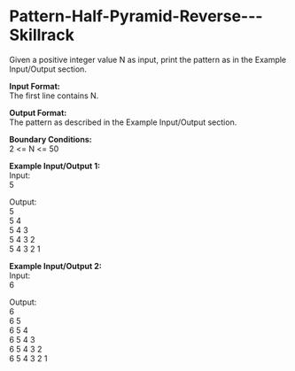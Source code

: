 # Pattern-Half-Pyramid-Reverse---Skillrack
<p>Given a positive integer value N as input, print the pattern as in the Example Input/Output section.</p>

<p><strong>Input Format:</strong><br>
The first line contains N.</p>

<p><strong>Output Format:</strong><br>
The pattern as described in the Example Input/Output section.</p>

<p><strong>Boundary Conditions:</strong><br>
2 &lt;= N &lt;= 50</p>

<p><strong>Example Input/Output 1:</strong><br>
Input:<br>
5</p>

<p>Output:<br>
5<br>
5 4<br>
5 4 3<br>
5 4 3 2<br>
5 4 3 2 1</p>

<p><strong>Example Input/Output 2:</strong><br>
Input:<br>
6</p>

<p>Output:<br>
6<br>
6 5<br>
6 5 4<br>
6 5 4 3<br>
6 5 4 3 2<br>
6 5 4 3 2 1</p>
